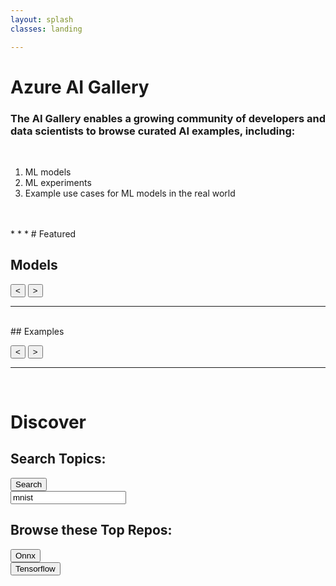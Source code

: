 ```yaml
---
layout: splash
classes: landing

---
```


<link rel="stylesheet" type="text/css" href="./src/content-scroller.css"/>
<link rel="stylesheet" type="text/css" href="./src/styles.css"/>


<script src="https://ajax.googleapis.com/ajax/libs/jquery/3.3.1/jquery.min.js"></script>
<script type="text/javascript" src="./src/config.js"></script>
<script type="text/javascript" src="./src/populate-content.js"></script>

# Azure AI Gallery

<div id="datadump">

</div>


### The AI Gallery enables a growing community of developers and data scientists to browse curated AI examples, including:
<br/>

1. ML models
2. ML experiments
3. Example use cases for ML models in the real world

<br/>
<br/>
* * *
# Featured


## Models

<div class="menu-wrapper" id="model-wrapper">
    <ul class="menu models" id="models-menu">
    </ul>
    <div class="paddles">
        <button class="left-paddle paddle hidden" id="model-left"><</button>
        <button class="right-paddle paddle" id="model-right">></button>
    </div>
</div>

* * *


<br/>
## Examples
<div class="menu-wrapper" id="example-wrapper">
    <ul class="menu examples" id="examples-menu">
    </ul>
    <div class="paddles">
        <button class="left-paddle paddle hidden" id="example-left"><</button>
        <button class="right-paddle paddle" id="example-right">></button>
    </div>
</div>

* * *
<br/>


# Discover
## Search Topics: 

<div class="content-container">
    <input type="button" id="btnSearch" value="Search" class="button btnSearch  searchbtn noselect"/>
    <div  class="searchbar"><input type='text' id='keyword' name='keyword' value='mnist' class="searchbar" width="100%"></div>
</div>

<div class="github-widget" data-type="search"></div>

## Browse these Top Repos: 

<div class="content-container">
        <div ><input type="button" id="OnnxSearch" value="Onnx" class="button browsebtn noselect" /></div>
        <div ><input type="button" id="TensorflowSearch" value="Tensorflow" class="button  browsebtn noselect"/></div>
</div>

<div id="browse_content">
    <div class="browse_result" style="display:inline-block; width:100%; vertical-align: top">
        <div class="github-widget" id='browse_widget0' data-type="browse" data-browseTopic="onnx"></div>
    </div>
</div>

<script>
    fetchContent("models");
    fetchContent("examples");
</script>
<script type="text/javascript" src="./src/content-scroller.js"></script>
<script src="./dist/bundle.js"></script>
<script src="//cdn.jsdelivr.net/github-cards/latest/widget.js"></script>
<script type="text/javascript" src="./src/browse.js"></script>
